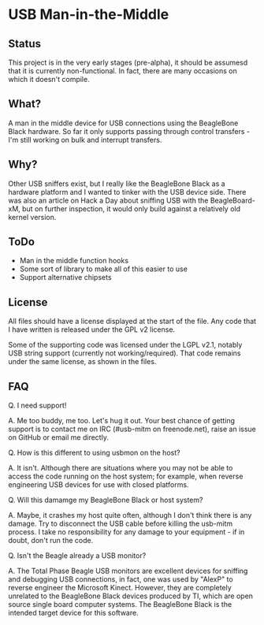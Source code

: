 USB Man-in-the-Middle
=====================

Status
------
This project is in the very early stages (pre-alpha), it should be assumesd that
it is currently non-functional. In fact, there are many occasions on which it
doesn't compile.

What?
-----
A man in the middle device for USB connections using the BeagleBone Black
hardware.  So far it only supports passing through control transfers - I'm still
working on bulk and interrupt transfers.

Why?
----
Other USB sniffers exist, but I really like the BeagleBone Black as a hardware
platform and I wanted to tinker with the USB device side.  There was also an
article on Hack a Day about sniffing USB with the BeagleBoard-xM, but on further
inspection, it would only build against a relatively old kernel version.

ToDo
----
 * Man in the middle function hooks
 * Some sort of library to make all of this easier to use
 * Support alternative chipsets

License
-------
All files should have a license displayed at the start of the file.  Any code
that I have written is released under the GPL v2 license.

Some of the supporting code was licensed under the LGPL v2.1, notably USB
string support (currently not working/required).  That code remains under the
same license, as shown in the files.

FAQ
---
Q. I need support!

A. Me too buddy, me too.  Let's hug it out.  Your best chance of getting
support is to contact me on IRC (#usb-mitm on freenode.net), raise an issue on
GitHub or email me directly.

Q. How is this different to using usbmon on the host?

A. It isn't.  Although there are situations where you may not be able to access
the code running on the host system; for example, when reverse engineering USB
devices for use with closed platforms.

Q. Will this damamge my BeagleBone Black or host system?

A. Maybe, it crashes my host quite often, although I don't think there is any
damage.  Try to disconnect the USB cable before killing the usb-mitm process.  I
take no responsibility for any damage to your equipment - if in doubt, don't run
the code.

Q. Isn't the Beagle already a USB monitor?

A. The Total Phase Beagle USB monitors are excellent devices for sniffing and
debugging USB connections, in fact, one was used by "AlexP" to reverse engineer
the Microsoft Kinect.  However, they are completely unrelated to the BeagleBone
Black devices produced by TI, which are open source single board computer
systems.  The BeagleBone Black is the intended target device for this software.
